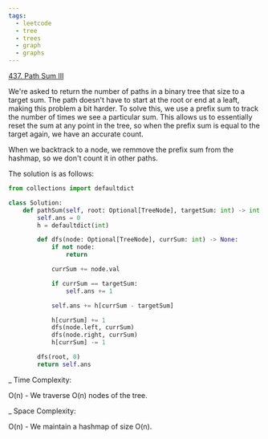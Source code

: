 ```yaml
---
tags:
  - leetcode
  - tree
  - trees
  - graph
  - graphs
---
```


<a href="https://leetcode.com/problems/path-sum-iii/">437. Path Sum III</a>

We're asked to return the number of paths in a binary tree that size to a target
sum. The path doesn't have to start at the root or end at a leaft, making this
problem a bit harder. To solve this, we use a prefix sum to track the number of
times we see a particular sum. This allows us to essentially reset the sum at
any point in the tree, so when the prefix sum is equal to the target again, we
have an accurate count.

When we backtrack to a node, we remmove the prefix sum from the hashmap, so we
don't count it in other paths.

The solution is as follows:

```python
from collections import defaultdict

class Solution:
    def pathSum(self, root: Optional[TreeNode], targetSum: int) -> int:
        self.ans = 0
        h = defaultdict(int)

        def dfs(node: Optional[TreeNode], currSum: int) -> None:
            if not node:
                return

            currSum += node.val

            if currSum == targetSum:
                self.ans += 1

            self.ans += h[currSum - targetSum]

            h[currSum] += 1
            dfs(node.left, currSum)
            dfs(node.right, currSum)
            h[currSum] -= 1

        dfs(root, 0)
        return self.ans
```

\_ Time Complexity:

O(n) - We traverse O(n) nodes of the tree.

\_ Space Complexity:

O(n) - We maintain a hashmap of size O(n).
